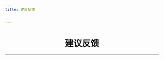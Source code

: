 ```yaml
---
title: 建议反馈


---
```


<center><h1>建议反馈</h1></center>

---

<Vssue />



<script>
export default {
    mounted () {
      this.$page.lastUpdated = "2022年4月14日"
    }
  }
</script>
